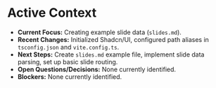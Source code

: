 # Active Context

*   **Current Focus:** Creating example slide data (`slides.md`).
*   **Recent Changes:** Initialized Shadcn/UI, configured path aliases in `tsconfig.json` and `vite.config.ts`.
*   **Next Steps:** Create `slides.md` example file, implement slide data parsing, set up basic slide routing.
*   **Open Questions/Decisions:** None currently identified.
*   **Blockers:** None currently identified.